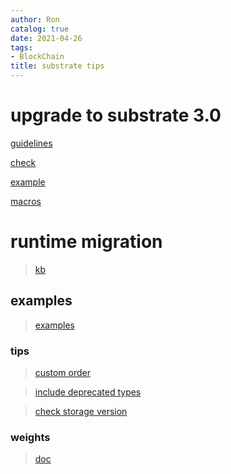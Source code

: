 ```yaml
---
author: Ron
catalog: true
date: 2021-04-26
tags:
- BlockChain 
title: substrate tips
---
```


# upgrade to substrate 3.0

[guidelines](https://crates.parity.io/frame_support/attr.pallet.html#upgrade-guidelines)

[check](https://crates.parity.io/frame_support/attr.pallet.html#checking-upgrade-guidelines)

[example](https://github.com/paritytech/substrate/pull/7984/)

[macros](https://github.com/paritytech/substrate/blob/master/frame/support/src/lib.rs)


# runtime migration

> [kb](https://substrate.dev/docs/en/knowledgebase/runtime/upgrades#storage-migrations)

## examples

> [examples](https://github.com/apopiak/substrate-migrations)

### tips

> [custom order](https://github.com/hicommonwealth/edgeware-node/blob/7b66f4f0a9ec184fdebcccd41533acc728ebe9dc/node/runtime/src/lib.rs#L845-L866)

> [include deprecated types](https://github.com/hicommonwealth/substrate/blob/5f3933f5735a75d2d438341ec6842f269b886aaa/frame/indices/src/migration.rs#L5-L22)

> [check storage version](https://github.com/paritytech/substrate/blob/c79b522a11bbc7b3cf2f4a9c0a6627797993cb79/frame/elections-phragmen/src/lib.rs#L119-L157)

### weights

> [doc](https://crates.parity.io/frame_support/weights/index.html)


